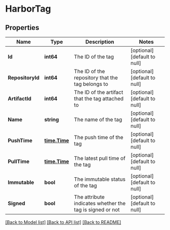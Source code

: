 # HarborTag

## Properties
Name | Type | Description | Notes
------------ | ------------- | ------------- | -------------
**Id** | **int64** | The ID of the tag | [optional] [default to null]
**RepositoryId** | **int64** | The ID of the repository that the tag belongs to | [optional] [default to null]
**ArtifactId** | **int64** | The ID of the artifact that the tag attached to | [optional] [default to null]
**Name** | **string** | The name of the tag | [optional] [default to null]
**PushTime** | [**time.Time**](time.Time.md) | The push time of the tag | [optional] [default to null]
**PullTime** | [**time.Time**](time.Time.md) | The latest pull time of the tag | [optional] [default to null]
**Immutable** | **bool** | The immutable status of the tag | [optional] [default to null]
**Signed** | **bool** | The attribute indicates whether the tag is signed or not | [optional] [default to null]

[[Back to Model list]](../README.md#documentation-for-models) [[Back to API list]](../README.md#documentation-for-api-endpoints) [[Back to README]](../README.md)

